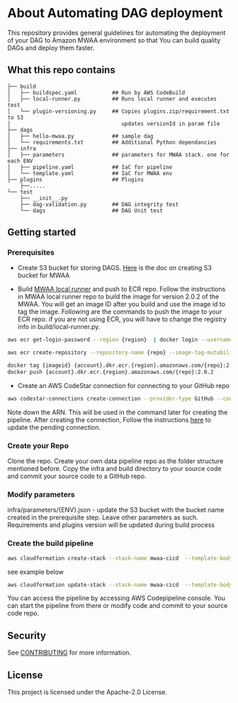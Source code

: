# About Automating DAG deployment

This repository provides general guidelines for automating the deployment of your DAG to Amazon MWAA environment so that You can build quality DAGs and deploy them faster.

## What this repo contains

```
├── build
│   ├── buildspec.yaml           ## Run by AWS CodeBuild
│   ├── local-runner.py          ## Runs local runner and executes test
│   └── plugin-versioning.py     ## Copies plugins.zip/requirement.txt to S3 
│                                   updates versionId in param file
├── dags
│   ├── hello-mwaa.py            ## sample dag
│   └── requirements.txt         ## Additional Python dependancies
├── infra
│   ├── parameters               ## parameters for MWAA stack. one for each ENV
│   ├── pipeline.yaml            ## IaC for pipeline
│   └── template.yaml            ## IaC for MWAA env
├── plugins                      ## Plugins
    ├──.....    
└── test                      
    ├── __init__.py
    ├── dag-validation.py        ## DAG integrity test
    └── dags                     ## DAG Unit test
```
## Getting started
### Prerequisites

- Create S3 bucket for storing DAGS. [Here](https://docs.aws.amazon.com/mwaa/latest/userguide/mwaa-s3-bucket.html) is the doc on creating S3 bucket for MWAA


- Build [MWAA local runner](https://github.com/aws/aws-mwaa-local-runner) and push to ECR repo. Follow the instructions in MWAA local runner repo to build the image for version 2.0.2 of the MWAA. You will get an image ID after you build and use the image id to tag the image. Following are the commands to push the image to your ECR repo. if you are not using ECR, you will have to change the registry info in build/local-runner.py. 

```bash
aws ecr get-login-password --region {region}  | docker login --username AWS --password-stdin {account}.dkr.ecr.{region}.amazonaws.com/{repo}

aws ecr create-repository --repository-name {repo} --image-tag-mutability IMMUTABLE --image-scanning-configuration scanOnPush=true

docker tag {imageid} {account}.dkr.ecr.{region}.amazonaws.com/{repo}:2.0.2
docker push {account}.dkr.ecr.{region}.amazonaws.com/{repo}:2.0.2

```


- Create an AWS CodeStar connection for connecting to your GitHub repo

```bash
aws codestar-connections create-connection --provider-type GitHub --connection-name MWAA-GitHub-connection.
```
Note down the ARN. This will be used in the command later for creating the pipeline.
After creating the connection, Follow the instructions [here](https://docs.aws.amazon.com/dtconsole/latest/userguide/connections-update.html) to update the pending connection.


### Create your Repo

 Clone the repo. Create your own data pipeline repo as the folder structure mentioned before. Copy the infra and build  directory to your source code and commit your source code to a GitHub repo.

### Modify parameters
 infra/parameters/{ENV}.json - update the S3 bucket with the bucket name created in the prerequisite step. Leave other parameters as such. Requirements and plugins version will be updated during build process

### Create the build pipeline

```bash
aws cloudformation create-stack --stack-name mwaa-cicd  --template-body file://infra/pipeline.yaml  --capabilities CAPABILITY_AUTO_EXPAND CAPABILITY_IAM --parameters ParameterKey=CodeRepoName,ParameterValue={CodeRepoName} ParameterKey=MWAASourceBucket,ParameterValue={MWAASourceBucket} ParameterKey=GitHubAccountName,ParameterValue={GitHubAccountName} ParameterKey=CodeStarConnectionArn,ParameterValue={CodeStarConnectionArn}

```
see example below
``` bash
aws cloudformation update-stack --stack-name mwaa-cicd  --template-body file://infra/pipeline.yaml  --capabilities CAPABILITY_AUTO_EXPAND CAPABILITY_IAM --parameters ParameterKey=CodeRepoURL,ParameterValue=test ParameterKey=MWAASourceBucket,ParameterValue=airflow2.0-us-west-2 ParameterKey=GitHubAccountName,ParameterValue=accountname ParameterKey=CodeStarConnectionArn,ParameterValue=arn:aws:cloudformation:us-west-2:1234567890:stack/mwaa-cicd/69afe8e0-1010-11ec-a7ec-0a0e9901ce6b
```

You can access the pipeline by accessing AWS Codepipeline console. You can start the pipeline from there or modify code and commit to your source code repo.



## Security

See [CONTRIBUTING](CONTRIBUTING.md#security-issue-notifications) for more information.

## License

This project is licensed under the Apache-2.0 License.

